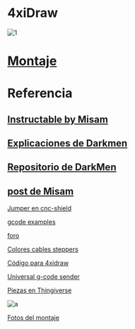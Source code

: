 # 4xiDraw

![1](https://lh3.googleusercontent.com/fv-le8mbq7lKM1UrIRooszJqL60xBtgB2oBdc18J4TYAbejWxY2wVb2bRBBjXi9SSuzRpFM7RKCEYquLdotXgQV45mM2D86RGg2GfrnrDOdK81TSDSqTZWGcXM5tIOQvkxRjb378VnhTsSOrRpLhTmnQp1Y0Vynum5CVU-_S6Mgq9vj0K1pl-P3z1uSc58UMJptEaxDxQDhDbWcORz2JAFeYj5JBzJy014rbKu6GNlhlwhb1nqOFsVFqemdNAT0piTsaGT3MGAArXQlWblvF3kRyzVaBqAdAo6Q6FRDJ1q_LJr6TzMVmgegVUff5gIbUNpO3DChS3nxSXcCPPANn4ePv2G1OMTnxwhId4lBaNfPe707QLZv_4NZd7hVSTEwQZHL7kWYqha99h3SUwkLk3seG9WUnoZXOFYZQQPk-lN_fc9WXbJJGmHaCzWeLMYEmzZtEVcR75CDhNe8z_D5IBlBhSXhX73UFkNV-nfRFrQ9wAutjtU53CFhiNJR3nHg1cwGfiFhO-uyzuNtRkmMx_FYMRQW5qzorba3d5bb0ILd0i9oX8ga_e4qNibCAIrkhE9PUROyvRwNyOKbUAW5h1_Y_0OWYKfRi=w1215-h911-no)


# [Montaje](https://photos.google.com/album/AF1QipMpuKGNK50ZgoqmpRSFTzsjsp7KnJX0TjjPDpEc)



# Referencia

## [Instructable by Misam](http://www.instructables.com/id/4xiDraw/)
## [Explicaciones de Darkmen](https://devnull.wordpress.com/2016/05/09/4xidraw/)
## [Repositorio de DarkMen](https://github.com/darkomen/4xiDraw)
## [post de Misam](https://fightpc.blogspot.com.es/2016/04/4xidraw-another-pen-plotter.html)


[Jumper en cnc-shield](http://blog.protoneer.co.nz/arduino-cnc-shield-v3-00-assembly-guide/#Jumpers)

[gcode examples](https://github.com/grbl/grbl/wiki/G-Code-Examples)

[foro](https://groups.google.com/forum/#!topic/asrob-uc3m-impresoras-3d/uQ5Ymh_7IAg%5B1-25%5D)

[Colores cables steppers](http://www.phidgets.com/images/3300_0_4wire.jpg)

[Código para 4xidraw](https://github.com/misan/grbl-servo)

[Universal g-code sender](https://github.com/javacasm/Universal-G-Code-Sender)

[Piezas en Thingiverse](http://www.thingiverse.com/thing:1444216)

![a](https://lh3.googleusercontent.com/dDyUu7lq2Vr8IDM9y8xrnxjL2y4BavQiznaiKdvyLd64yRRdhktaO4mxsZXZ3QoVnrcBfEWqRxil1d6G3DuiCYELjF4py9uEoHr-jcRWJjUdQs-pvfw9uknFFCLomxOKUzKWO7XeqFts9LCKLQ6UYnWeWBGcdH_2KYNvK9nUWcN5YQmO-_jSMn9YzoSiUGFjdMKu1ULHfg3vxfZQpaClkOAMQYe6lyPjv4Vt_Cxq-KQjtylZdP8qBQKQg4e6AiEv_FxFvzUym3oGR52_SBcO6p0hzDIr8fzlbFkPu-7X1fzRvkZMFuYoSt2oFVSjVgApbhL63hPrACopgfBCdM5FtJnmpc1RXStJv7zxE3dl6RjArPCkxKuaYjuuNRzR0wGUDgxDFHXntlaqmvRIZpAPnSN2PXMZsz3JdaJ78qn2PgblOFvQSP8SvPiWN2HQEF4AZn1EXTFI0Si2LlY1Uv4zEB2UFDNaSa5x-xEaARlLt6kI08sQ26JS9j0kO_GhzSVqiBbfzP1LR-hL80IinMx0j5f-eGczNf329Txgp79SZJX5oBlEmlmwks2jh_uWK3HU9RZyhiuBwAfi5GPRvOOYmzkMMfuUcJrflxRH6L3oazKNuM6mKg=w664-h885-no)

[Fotos del montaje](https://photos.google.com/share/AF1QipPmhs9QwKJg9ZZFISuoiDeCxDCpZwEF3l_ClW2qruRP0d_RrqQoL4O6_lX_GFpglA?key=VVhnS3c2RjEwVW1DZGc5U2wzTS1TWm5OWkNCZlJn)
